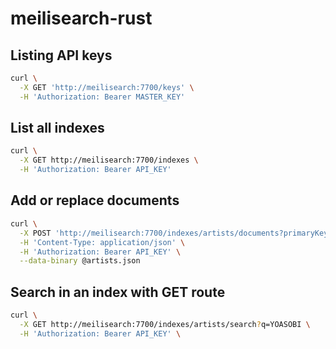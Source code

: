 # meilisearch-rust

## Listing API keys

```bash
curl \
  -X GET 'http://meilisearch:7700/keys' \
  -H 'Authorization: Bearer MASTER_KEY'
```

## List all indexes

```bash
curl \
  -X GET http://meilisearch:7700/indexes \
  -H 'Authorization: Bearer API_KEY'
```

## Add or replace documents

```bash
curl \
  -X POST 'http://meilisearch:7700/indexes/artists/documents?primaryKey=id' \
  -H 'Content-Type: application/json' \
  -H 'Authorization: Bearer API_KEY' \
  --data-binary @artists.json
```

## Search in an index with GET route

```bash
curl \
  -X GET http://meilisearch:7700/indexes/artists/search?q=YOASOBI \
  -H 'Authorization: Bearer API_KEY' \
```
